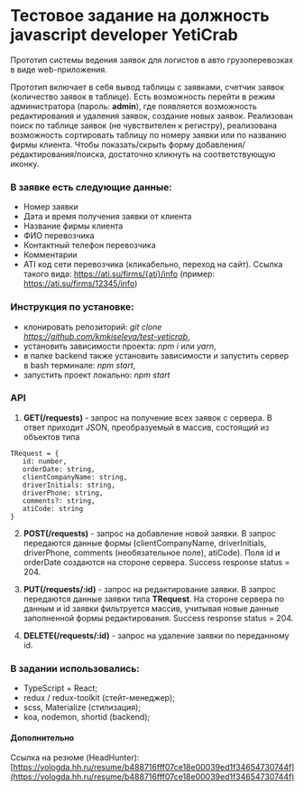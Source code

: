 # Тестовое задание на должность javascript developer YetiCrab

Прототип системы ведения заявок для логистов в авто грузоперевозках в виде web-приложения.

Прототип включает в себя вывод таблицы с заявками, счетчик заявок (количество
заявок в таблице). Есть возможность перейти в режим администратора (пароль: **admin**), где появляется возможность редактирования и удаления заявок, создание новых заявок. Реализован поиск по таблице заявок (не чувствителен к регистру), реализована возможность сортировать таблицу по номеру заявки или по названию фирмы клиента.
Чтобы показать/скрыть форму добавления/редактирования/поиска, достаточно кликнуть на соответствующую иконку.

### В заявке есть следующие данные:

- Номер заявки
- Дата и время получения заявки от клиента
- Название фирмы клиента
- ФИО перевозчика
- Контактный телефон перевозчика
- Комментарии
- ATI код сети перевозчика (кликабельно, переход на сайт). Ссылка такого
  вида: https://ati.su/firms/{ati}/info (пример: https://ati.su/firms/12345/info)

### Инструкция по установке:

- клонировать репозиторий: _git clone https://github.com/kmkiseleva/test-yeticrab_,
- установить зависимости проекта: _npm i_ или _yarn_,
- в папке backend также установить зависимости и запустить сервер в bash терминале: _npm start_,
- запустить проект локально: _npm start_

### API

1. **GET(/requests)** - запрос на получение всех заявок с сервера. В ответ приходит JSON, преобразуемый в массив, состоящий из объектов типа

```
TRequest = {
   id: number,
   orderDate: string,
   clientCompanyName: string,
   driverInitials: string,
   driverPhone: string,
   comments?: string,
   atiCode: string
}
```

2. **POST(/requests)** - запрос на добавление новой заявки. В запрос передаются данные формы (clientCompanyName,
   driverInitials, driverPhone, comments (необязательное поле), atiCode). Поля id и orderDate создаются на стороне сервера. Success response status = 204.

3. **PUT(/requests/:id)** - запрос на редактирование заявки. В запрос передаются данные заявки типа **TRequest**.
   На стороне сервера по данным и id заявки фильтруется массив, учитывая новые данные заполненной формы редактирования.
   Success response status = 204.

4. **DELETE(/requests/:id)** - запрос на удаление заявки по переданному id.

### В задании использовались:

- TypeScript + React;
- redux / redux-toolkit (стейт-менеджер);
- scss, Materialize (стилизация);
- koa, nodemon, shortid (backend);

#### Дополнительно

Ссылка на резюме (HeadHunter): [https://vologda.hh.ru/resume/b488716fff07ce18e00039ed1f34654730744f](https://vologda.hh.ru/resume/b488716fff07ce18e00039ed1f34654730744f)
